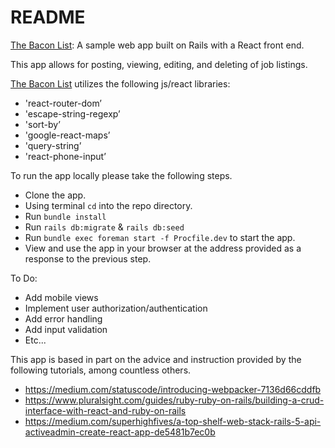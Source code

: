 # README

[The Bacon List](https://the-bacon-list.herokuapp.com): A sample web app built on Rails with a React front end.

This app allows for posting, viewing, editing, and deleting of job listings.

[The Bacon List](https://the-bacon-list.herokuapp.com) utilizes the following js/react libraries:

* 'react-router-dom’
* 'escape-string-regexp’
* 'sort-by’
* 'google-react-maps’
* 'query-string’
* 'react-phone-input’

To run the app locally please take the following steps.

* Clone the app.
* Using terminal `cd` into the repo directory.
* Run `bundle install`
* Run `rails db:migrate` & `rails db:seed`
* Run `bundle exec foreman start -f Procfile.dev` to start the app.
* View and use the app in your browser at the address provided as a response to the previous step.

To Do:

* Add mobile views
* Implement user authorization/authentication
* Add error handling
* Add input validation
* Etc...

This app is based in part on the advice and instruction provided by the following tutorials, among countless others.

* https://medium.com/statuscode/introducing-webpacker-7136d66cddfb
* https://www.pluralsight.com/guides/ruby-ruby-on-rails/building-a-crud-interface-with-react-and-ruby-on-rails
* https://medium.com/superhighfives/a-top-shelf-web-stack-rails-5-api-activeadmin-create-react-app-de5481b7ec0b
